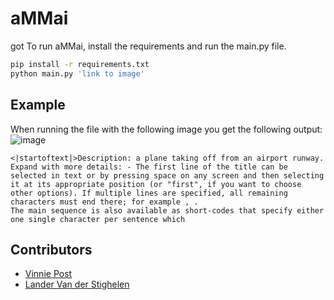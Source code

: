 # aMMai
got
To run aMMai, install the requirements and run the main.py file.
```bash
pip install -r requirements.txt
python main.py 'link to image'
```

## Example

When running the file with the following image you get the following output:
![image](https://media.gettyimages.com/id/1303030943/nl/foto/vliegtuigen-die-bij-zonsopgang-landen.jpg?s=2048x2048&w=gi&k=20&c=WrY7CRK9fSeS3gC-V6Fmyu6aDO8EYEX4oxZN5NLT7gM=)
```
<|startoftext|>Description: a plane taking off from an airport runway. Expand with more details: - The first line of the title can be selected in text or by pressing space on any screen and then selecting it at its appropriate position (or "first", if you want to choose other options). If multiple lines are specified, all remaining characters must end there; for example , .
The main sequence is also available as short-codes that specify either one single character per sentence which
```

## Contributors

- [Vinnie Post](github.com/vinniepost)
- [Lander Van der Stighelen](https://github.com/bazaaer)
